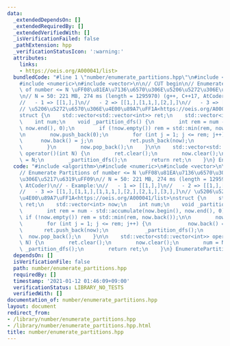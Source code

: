```yaml
---
data:
  _extendedDependsOn: []
  _extendedRequiredBy: []
  _extendedVerifiedWith: []
  _isVerificationFailed: false
  _pathExtension: hpp
  _verificationStatusIcon: ':warning:'
  attributes:
    links:
    - https://oeis.org/A000041/list>
  bundledCode: "#line 1 \"number/enumerate_partitions.hpp\"\n#include <algorithm>\n\
    #include <numeric>\n#include <vector>\n\n// CUT begin\n// Enumerate Partitions\
    \ of number <= N \uFF08\u81EA\u7136\u6570\u306E\u5206\u5272\u306E\u5217\u6319\uFF09\
    \n// N = 50: 221 MB, 274 ms (length = 1295970) (g++, C++17, AtCoder)\n// - Example:\n\
    //   - 1 => [[1,],]\n//   - 2 => [[1,],[1,1,],[2,],]\n//   - 3 => [[1,],[1,1,],[1,1,1,],[2,],[2,1,],[3,],]\n\
    // \u5206\u5272\u6570\u306E\u4E00\u89A7\uFF1A<https://oeis.org/A000041/list>\n\
    struct {\n    std::vector<std::vector<int>> ret;\n    std::vector<int> now;\n\
    \    int num;\n    void _partition_dfs() {\n        int rem = num - std::accumulate(now.begin(),\
    \ now.end(), 0);\n        if (!now.empty()) rem = std::min(rem, now.back());\n\
    \n        now.push_back(0);\n        for (int j = 1; j <= rem; j++) {\n      \
    \      now.back() = j;\n            ret.push_back(now);\n            _partition_dfs();\n\
    \        }\n        now.pop_back();\n    }\n\n    std::vector<std::vector<int>>\
    \ operator()(int N) {\n        ret.clear();\n        now.clear();\n        num\
    \ = N;\n        _partition_dfs();\n        return ret;\n    }\n} EnumeratePartitions;\n"
  code: "#include <algorithm>\n#include <numeric>\n#include <vector>\n\n// CUT begin\n\
    // Enumerate Partitions of number <= N \uFF08\u81EA\u7136\u6570\u306E\u5206\u5272\
    \u306E\u5217\u6319\uFF09\n// N = 50: 221 MB, 274 ms (length = 1295970) (g++, C++17,\
    \ AtCoder)\n// - Example:\n//   - 1 => [[1,],]\n//   - 2 => [[1,],[1,1,],[2,],]\n\
    //   - 3 => [[1,],[1,1,],[1,1,1,],[2,],[2,1,],[3,],]\n// \u5206\u5272\u6570\u306E\
    \u4E00\u89A7\uFF1A<https://oeis.org/A000041/list>\nstruct {\n    std::vector<std::vector<int>>\
    \ ret;\n    std::vector<int> now;\n    int num;\n    void _partition_dfs() {\n\
    \        int rem = num - std::accumulate(now.begin(), now.end(), 0);\n       \
    \ if (!now.empty()) rem = std::min(rem, now.back());\n\n        now.push_back(0);\n\
    \        for (int j = 1; j <= rem; j++) {\n            now.back() = j;\n     \
    \       ret.push_back(now);\n            _partition_dfs();\n        }\n      \
    \  now.pop_back();\n    }\n\n    std::vector<std::vector<int>> operator()(int\
    \ N) {\n        ret.clear();\n        now.clear();\n        num = N;\n       \
    \ _partition_dfs();\n        return ret;\n    }\n} EnumeratePartitions;\n"
  dependsOn: []
  isVerificationFile: false
  path: number/enumerate_partitions.hpp
  requiredBy: []
  timestamp: '2021-01-12 01:46:09+09:00'
  verificationStatus: LIBRARY_NO_TESTS
  verifiedWith: []
documentation_of: number/enumerate_partitions.hpp
layout: document
redirect_from:
- /library/number/enumerate_partitions.hpp
- /library/number/enumerate_partitions.hpp.html
title: number/enumerate_partitions.hpp
---
```

